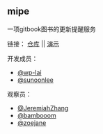 ## mipe

一项gitbook图书的更新提醒服务

链接： [仓库](https://github.com/wp-lai/mipe) || [演示](http://114.215.152.39:5000/login)

开发成员：

+ [@wp-lai](https://github.com/wp-lai)
+ [@sunoonlee](https://github.com/sunoonlee)

观察员：

+ [@JeremiahZhang](https://github.com/JeremiahZhang)
+ [@bambooom](https://github.com/bambooom)
+ [@zoejane](https://github.com/zoejane)